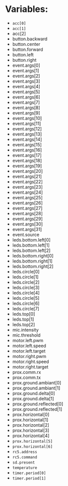 
# Variables: 
- `acc[0]`
- `acc[1]`
- acc[2]
- button.backward
- button.center
- button.forward
- button.left
- button.right
- event.args[0]
- event.args[1]
- event.args[2]
- event.args[3]
- event.args[4]
- event.args[5]
- event.args[6]
- event.args[7]
- event.args[8]
- event.args[9]
- event.args[10]
- event.args[11]
- event.args[12]
- event.args[13]
- event.args[14]
- event.args[15]
- event.args[16]
- event.args[17]
- event.args[18]
- event.args[19]
- event.args[20]
- event.args[21]
- event.args[22]
- event.args[23]
- event.args[24]
- event.args[25]
- event.args[26]
- event.args[27]
- event.args[28]
- event.args[29]
- event.args[30]
- event.args[31]
- event.source
- leds.bottom.left[0]
- leds.bottom.left[1]
- leds.bottom.left[2]
- leds.bottom.right[0]
- leds.bottom.right[1]
- leds.bottom.right[2]
- leds.circle[0]
- leds.circle[1]
- leds.circle[2]
- leds.circle[3]
- leds.circle[4]
- leds.circle[5]
- leds.circle[6]
- leds.circle[7]
- leds.top[0]
- leds.top[1]
- leds.top[2]
- mic.intensity
- mic.threshold
- motor.left.pwm
- motor.left.speed
- motor.left.target
- motor.right.pwm
- motor.right.speed
- motor.right.target
- prox.comm.rx
- prox.comm.tx
- prox.ground.ambiant[0]
- prox.ground.ambiant[1]
- prox.ground.delta[0]
- prox.ground.delta[1]
- prox.ground.reflected[0]
- prox.ground.reflected[1]
- prox.horizontal[0]
- prox.horizontal[1]
- prox.horizontal[2]
- prox.horizontal[3]
- prox.horizontal[4]
- `prox.horizontal[5]`
- `prox.horizontal[6]`
- `rc5.address`
- `rc5.command`
- `sd.present`
- `temperature`
- `timer.period[0]`
- `timer.period[1]`